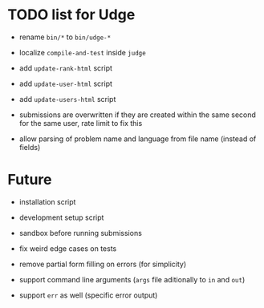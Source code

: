 TODO list for Udge
==================

* rename `bin/*` to `bin/udge-*`

* localize `compile-and-test` inside `judge`

* add `update-rank-html` script

* add `update-user-html` script

* add `update-users-html` script

* submissions are overwritten if they are created within the same second for the same user, rate limit to fix this

* allow parsing of problem name and language from file name (instead of fields)

Future
======

* installation script

* development setup script

* sandbox before running submissions

* fix weird edge cases on tests

* remove partial form filling on errors (for simplicity)

* support command line arguments (`args` file aditionally to `in` and `out`)

* support `err` as well (specific error output)
